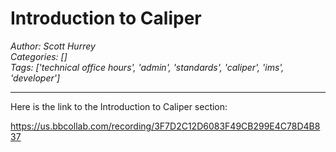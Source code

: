 # Introduction to Caliper
*Author: Scott Hurrey*  
*Categories: []*  
*Tags: ['technical office hours', 'admin', 'standards', 'caliper', 'ims', 'developer']*  
<hr />

Here is the link to the Introduction to Caliper section:

https://us.bbcollab.com/recording/3F7D2C12D6083F49CB299E4C78D4B837

